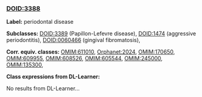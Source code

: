 
### [DOID:3388](http://purl.obolibrary.org/obo/DOID_3388)
**Label:** periodontal disease

**Subclasses:** [DOID:3389](http://purl.obolibrary.org/obo/DOID_3389) (Papillon-Lefevre disease), [DOID:1474](http://purl.obolibrary.org/obo/DOID_1474) (aggressive periodontitis), [DOID:0060466](http://purl.obolibrary.org/obo/DOID_0060466) (gingival fibromatosis), 

**Corr. equiv. classes:** [OMIM:611010](http://purl.obolibrary.org/obo/OMIM_611010), [Orphanet:2024](http://www.orpha.net/ORDO/Orphanet_2024), [OMIM:170650](http://purl.obolibrary.org/obo/OMIM_170650), [OMIM:609955](http://purl.obolibrary.org/obo/OMIM_609955), [OMIM:608526](http://purl.obolibrary.org/obo/OMIM_608526), [OMIM:605544](http://purl.obolibrary.org/obo/OMIM_605544), [OMIM:245000](http://purl.obolibrary.org/obo/OMIM_245000), [OMIM:135300](http://purl.obolibrary.org/obo/OMIM_135300), 

**Class expressions from DL-Learner:**

No results from DL-Learner...



